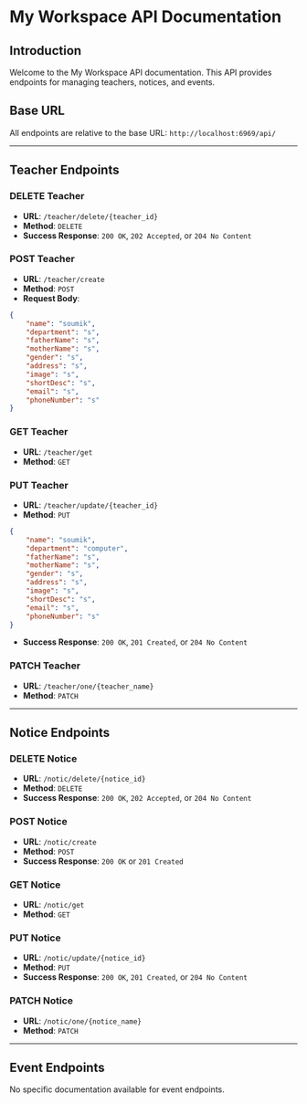 # My Workspace API Documentation

## Introduction
Welcome to the My Workspace API documentation. This API provides endpoints for managing teachers, notices, and events.

## Base URL
All endpoints are relative to the base URL: `http://localhost:6969/api/`

---

## Teacher Endpoints

### DELETE Teacher
- **URL**: `/teacher/delete/{teacher_id}`
- **Method**: `DELETE`
- **Success Response**: `200 OK`, `202 Accepted`, or `204 No Content`


### POST Teacher
- **URL**: `/teacher/create`
- **Method**: `POST`
- **Request Body**:
```json
{
    "name": "soumik",
    "department": "s",
    "fatherName": "s",
    "motherName": "s",
    "gender": "s",
    "address": "s",
    "image": "s",
    "shortDesc": "s",
    "email": "s",
    "phoneNumber": "s"
}
```

### GET Teacher
- **URL**: `/teacher/get`
- **Method**: `GET`

### PUT Teacher
- **URL**: `/teacher/update/{teacher_id}`
- **Method**: `PUT`
 
```json
{
    "name": "soumik",
    "department": "computer",
    "fatherName": "s",
    "motherName": "s",
    "gender": "s",
    "address": "s",
    "image": "s",
    "shortDesc": "s",
    "email": "s",
    "phoneNumber": "s"
}
```
- **Success Response**: `200 OK`, `201 Created`, or `204 No Content`

### PATCH Teacher
- **URL**: `/teacher/one/{teacher_name}`
- **Method**: `PATCH`

---

## Notice Endpoints

### DELETE Notice
- **URL**: `/notic/delete/{notice_id}`
- **Method**: `DELETE`
- **Success Response**: `200 OK`, `202 Accepted`, or `204 No Content`

### POST Notice
- **URL**: `/notic/create`
- **Method**: `POST`
- **Success Response**: `200 OK` or `201 Created`

### GET Notice
- **URL**: `/notic/get`
- **Method**: `GET`

### PUT Notice
- **URL**: `/notic/update/{notice_id}`
- **Method**: `PUT`
- **Success Response**: `200 OK`, `201 Created`, or `204 No Content`

### PATCH Notice
- **URL**: `/notic/one/{notice_name}`
- **Method**: `PATCH`

---

## Event Endpoints

No specific documentation available for event endpoints.
